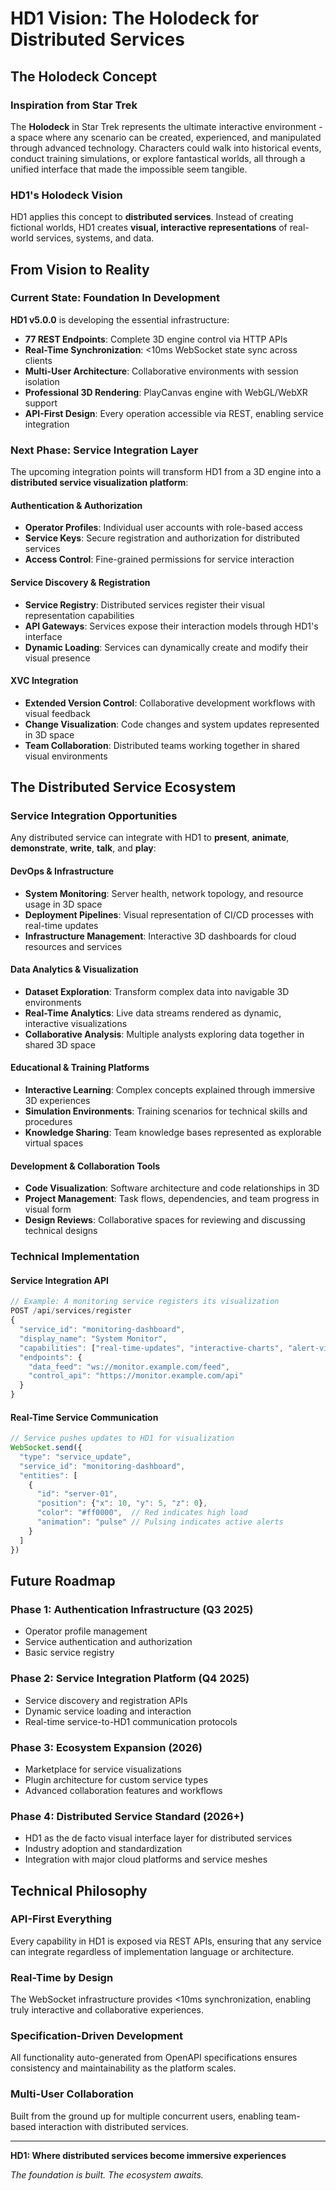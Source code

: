 # HD1 Vision: The Holodeck for Distributed Services

## The Holodeck Concept

### Inspiration from Star Trek
The **Holodeck** in Star Trek represents the ultimate interactive environment - a space where any scenario can be created, experienced, and manipulated through advanced technology. Characters could walk into historical events, conduct training simulations, or explore fantastical worlds, all through a unified interface that made the impossible seem tangible.

### HD1's Holodeck Vision
HD1 applies this concept to **distributed services**. Instead of creating fictional worlds, HD1 creates **visual, interactive representations** of real-world services, systems, and data.

## From Vision to Reality

### Current State: Foundation In Development
**HD1 v5.0.0** is developing the essential infrastructure:
- **77 REST Endpoints**: Complete 3D engine control via HTTP APIs
- **Real-Time Synchronization**: <10ms WebSocket state sync across clients
- **Multi-User Architecture**: Collaborative environments with session isolation
- **Professional 3D Rendering**: PlayCanvas engine with WebGL/WebXR support
- **API-First Design**: Every operation accessible via REST, enabling service integration

### Next Phase: Service Integration Layer
The upcoming integration points will transform HD1 from a 3D engine into a **distributed service visualization platform**:

#### Authentication & Authorization
- **Operator Profiles**: Individual user accounts with role-based access
- **Service Keys**: Secure registration and authorization for distributed services
- **Access Control**: Fine-grained permissions for service interaction

#### Service Discovery & Registration
- **Service Registry**: Distributed services register their visual representation capabilities
- **API Gateways**: Services expose their interaction models through HD1's interface
- **Dynamic Loading**: Services can dynamically create and modify their visual presence

#### XVC Integration
- **Extended Version Control**: Collaborative development workflows with visual feedback
- **Change Visualization**: Code changes and system updates represented in 3D space
- **Team Collaboration**: Distributed teams working together in shared visual environments

## The Distributed Service Ecosystem

### Service Integration Opportunities
Any distributed service can integrate with HD1 to **present**, **animate**, **demonstrate**, **write**, **talk**, and **play**:

#### DevOps & Infrastructure
- **System Monitoring**: Server health, network topology, and resource usage in 3D space
- **Deployment Pipelines**: Visual representation of CI/CD processes with real-time updates
- **Infrastructure Management**: Interactive 3D dashboards for cloud resources and services

#### Data Analytics & Visualization
- **Dataset Exploration**: Transform complex data into navigable 3D environments
- **Real-Time Analytics**: Live data streams rendered as dynamic, interactive visualizations
- **Collaborative Analysis**: Multiple analysts exploring data together in shared 3D space

#### Educational & Training Platforms
- **Interactive Learning**: Complex concepts explained through immersive 3D experiences
- **Simulation Environments**: Training scenarios for technical skills and procedures
- **Knowledge Sharing**: Team knowledge bases represented as explorable virtual spaces

#### Development & Collaboration Tools
- **Code Visualization**: Software architecture and code relationships in 3D
- **Project Management**: Task flows, dependencies, and team progress in visual form
- **Design Reviews**: Collaborative spaces for reviewing and discussing technical designs

### Technical Implementation

#### Service Integration API
```javascript
// Example: A monitoring service registers its visualization
POST /api/services/register
{
  "service_id": "monitoring-dashboard",
  "display_name": "System Monitor",
  "capabilities": ["real-time-updates", "interactive-charts", "alert-visualization"],
  "endpoints": {
    "data_feed": "ws://monitor.example.com/feed",
    "control_api": "https://monitor.example.com/api"
  }
}
```

#### Real-Time Service Communication
```javascript
// Service pushes updates to HD1 for visualization
WebSocket.send({
  "type": "service_update",
  "service_id": "monitoring-dashboard", 
  "entities": [
    {
      "id": "server-01",
      "position": {"x": 10, "y": 5, "z": 0},
      "color": "#ff0000",  // Red indicates high load
      "animation": "pulse" // Pulsing indicates active alerts
    }
  ]
})
```

## Future Roadmap

### Phase 1: Authentication Infrastructure (Q3 2025)
- Operator profile management
- Service authentication and authorization
- Basic service registry

### Phase 2: Service Integration Platform (Q4 2025)
- Service discovery and registration APIs
- Dynamic service loading and interaction
- Real-time service-to-HD1 communication protocols

### Phase 3: Ecosystem Expansion (2026)
- Marketplace for service visualizations
- Plugin architecture for custom service types
- Advanced collaboration features and workflows

### Phase 4: Distributed Service Standard (2026+)
- HD1 as the de facto visual interface layer for distributed services
- Industry adoption and standardization
- Integration with major cloud platforms and service meshes

## Technical Philosophy

### API-First Everything
Every capability in HD1 is exposed via REST APIs, ensuring that any service can integrate regardless of implementation language or architecture.

### Real-Time by Design
The WebSocket infrastructure provides <10ms synchronization, enabling truly interactive and collaborative experiences.

### Specification-Driven Development
All functionality auto-generated from OpenAPI specifications ensures consistency and maintainability as the platform scales.

### Multi-User Collaboration
Built from the ground up for multiple concurrent users, enabling team-based interaction with distributed services.

---

**HD1: Where distributed services become immersive experiences**

*The foundation is built. The ecosystem awaits.*